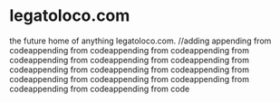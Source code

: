 # legatoloco.com
the future home of anything legatoloco.com.
//adding 
appending from codeappending from codeappending from codeappending from codeappending from codeappending from codeappending from codeappending from codeappending from codeappending from codeappending from codeappending from codeappending from codeappending from codeappending from code